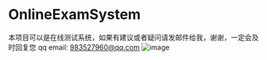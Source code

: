 # OnlineExamSystem
本项目可以是在线测试系统，如果有建议或者疑问请发邮件给我，谢谢，一定会及时回复您
qq email: 983527960@qq.com
![image](https://github.com/Superman-code/OnlineExamSystem/row/master/index.png)
